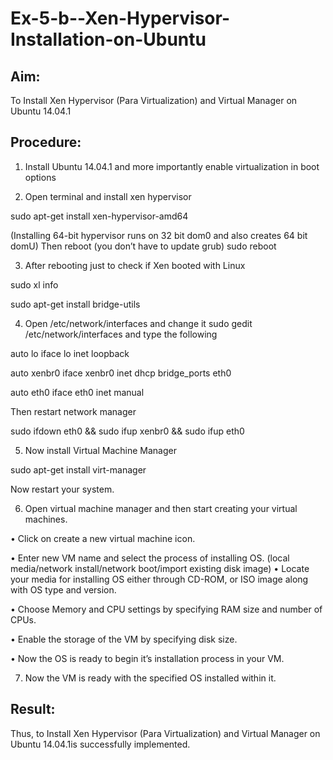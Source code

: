 # Ex-5-b--Xen-Hypervisor-Installation-on-Ubuntu

## Aim:

To Install Xen Hypervisor (Para Virtualization) and Virtual Manager on Ubuntu 14.04.1

## Procedure:

1.	Install Ubuntu 14.04.1 and more importantly enable virtualization in boot options

2.	Open terminal and install xen hypervisor

   sudo apt-get install xen-hypervisor-amd64

   (Installing 64-bit hypervisor runs on 32 bit dom0 and also creates 64 bit domU) Then reboot 
   (you don’t have to update grub)
   sudo reboot

3.	After rebooting just to check if Xen booted with Linux

   sudo xl info

   sudo apt-get install bridge-utils

4.	Open /etc/network/interfaces and change it sudo gedit /etc/network/interfaces and type the 
   following

   auto lo
   iface lo inet loopback

   auto xenbr0
   iface xenbr0 inet dhcp bridge_ports eth0

   auto eth0
   iface eth0 inet manual

   Then restart network manager

   sudo ifdown eth0 && sudo ifup xenbr0 && sudo ifup eth0

5.	Now install Virtual Machine Manager

   sudo apt-get install virt-manager
 
   Now restart your system.

6.	Open virtual machine manager and then start creating your virtual machines.

   •	Click on create a new virtual machine icon.
   
   •	Enter new VM name and select the process of installing OS.
     (local media/network install/network boot/import existing disk image)
   •	Locate your media for installing OS either through CD-ROM, or ISO image along with OS type 
     and version.
   
   •	Choose Memory and CPU settings by specifying RAM size and number of CPUs.
   
   •	Enable the storage of the VM by specifying disk size.
   
   •	Now the OS is ready to begin it’s installation process in your VM.
   
   7.	Now the VM is ready with the specified OS installed within it.









## Result:
Thus, to Install Xen Hypervisor (Para Virtualization) and Virtual Manager on Ubuntu 14.04.1is successfully implemented.
